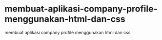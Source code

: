 # membuat-aplikasi-company-profile-menggunakan-html-dan-css
membuat aplikasi company profile menggunakan html dan css
